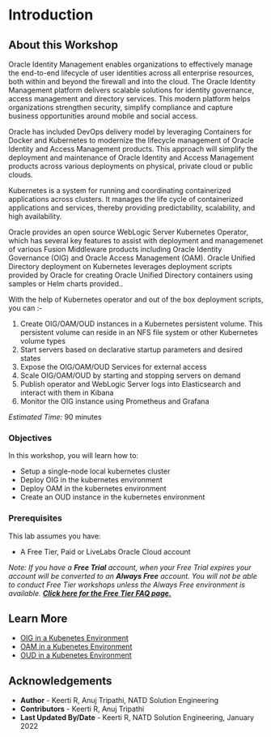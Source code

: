 # Introduction

## About this Workshop

Oracle Identity Management enables organizations to effectively manage the end-to-end lifecycle of user identities across all enterprise resources, both within and beyond the firewall and into the cloud. The Oracle Identity Management platform delivers scalable solutions for identity governance, access management and directory services. This modern platform helps organizations strengthen security, simplify compliance and capture business opportunities around mobile and social access.

Oracle has included DevOps delivery model by leveraging Containers for Docker and Kubernetes to modernize the lifecycle management of Oracle Identity and Access Management products. This approach will simplify the deployment and maintenance of Oracle Identity and Access Management products across various deployments on physical, private cloud or public clouds.

Kubernetes is a system for running and coordinating containerized applications across clusters. It manages the life cycle of containerized applications and services, thereby providing predictability, scalability, and high availability.

Oracle provides an open source WebLogic Server Kubernetes Operator, which has several key features to assist with deployment and managemenet of various Fusion Middleware products including Oracle Identity Governance (OIG) and Oracle Access Management (OAM).
Oracle Unified Directory deployment on Kubernetes leverages deployment scripts provided by Oracle for creating Oracle Unified Directory containers using samples or Helm charts provided..

With the help of Kubernetes operator and out of the box deployment scripts, you can :-

1. Create OIG/OAM/OUD instances in a Kubernetes persistent volume. This persistent volume can reside in an NFS file system or other Kubernetes volume types
2. Start servers based on declarative startup parameters and desired states
3. Expose the OIG/OAM/OUD Services for external access
4. Scale OIG/OAM/OUD by starting and stopping servers on demand
5. Publish operator and WebLogic Server logs into Elasticsearch and interact with them in Kibana
6. Monitor the OIG instance using Prometheus and Grafana

*Estimated Time:* 90 minutes


### Objectives

In this workshop, you will learn how to:
* Setup a single-node local kubernetes cluster
* Deploy OIG in the kubernetes environment
* Deploy OAM in the kubernetes environment
* Create an OUD instance in the kubernetes environment

### Prerequisites
This lab assumes you have:
* A Free Tier, Paid or LiveLabs Oracle Cloud account

*Note: If you have a **Free Trial** account, when your Free Trial expires your account will be converted to an **Always Free** account. You will not be able to conduct Free Tier workshops unless the Always Free environment is available. **[Click here for the Free Tier FAQ page.](https://www.oracle.com/cloud/free/faq.html)***

## Learn More

* [OIG in a Kubenetes Environment](https://oracle.github.io/fmw-kubernetes/oig/)
* [OAM in a Kubenetes Environment](https://oracle.github.io/fmw-kubernetes/oam/)
* [OUD in a Kubenetes Environment](https://oracle.github.io/fmw-kubernetes/oud/)

## Acknowledgements
* **Author** - Keerti R, Anuj Tripathi, NATD Solution Engineering
* **Contributors** -  Keerti R, Anuj Tripathi
* **Last Updated By/Date** - Keerti R, NATD Solution Engineering, January 2022
